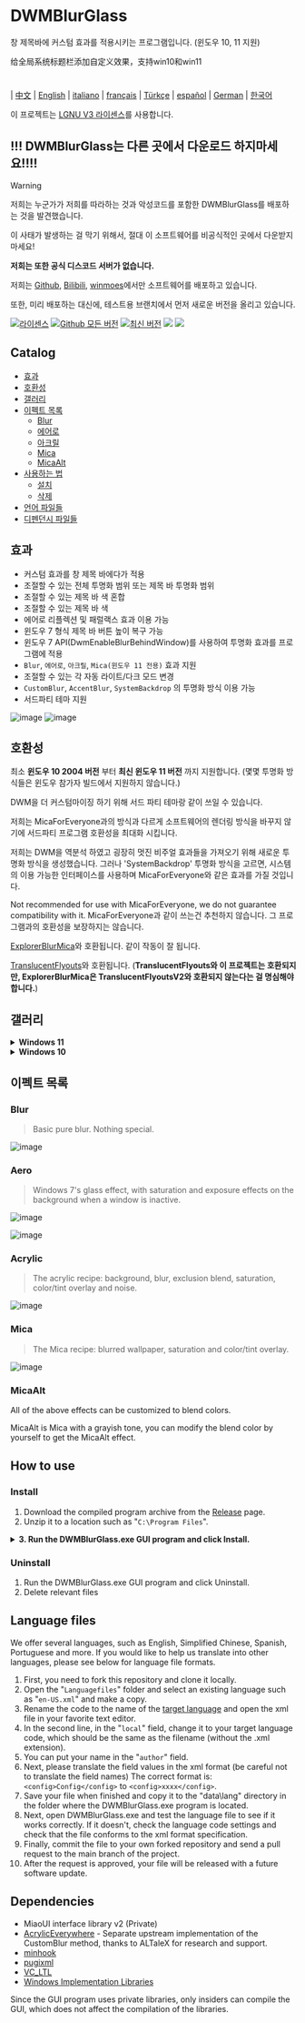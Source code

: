 # DWMBlurGlass

창 제목바에 커스텀 효과를 적용시키는 프로그램입니다. (윈도우 10, 11 지원)

给全局系统标题栏添加自定义效果，支持win10和win11
#
| [中文](/README_ZH.md) | [English](/README.md) | [italiano](/README_IT.md) | [français](/README_FR.md) | [Türkçe](/README_TR.md) | [español](/README_ES.md) | [German](/README_DE.md) | [한국어](/README_KO.md)

이 프로젝트는 [LGNU V3 라이센스](/COPYING.LESSER)를 사용합니다.

## !!! DWMBlurGlass는 다른 곳에서 다운로드 하지마세요!!!!
> [!WARNING]
> 저희는 누군가가 저희를 따라하는 것과 악성코드를 포함한 DWMBlurGlass를 배포하는 것을 발견했습니다.
> 
> 이 사태가 발생하는 걸 막기 위해서, 절대 이 소프트웨어를 비공식적인 곳에서 다운받지 마세요!
> 
> **저희는 또한 공식 디스코드 서버가 없습니다.**
> 
> 저희는 [Github](https://github.com/Maplespe/DWMBlurGlass/releases), [Bilibili](https://space.bilibili.com/87195798), [winmoes](https://winmoes.com)에서만 소프트웨어를 배포하고 있습니다.
> 
> 또한, 미리 배포하는 대신에, 테스트용 브랜치에서 먼저 새로운 버전을 올리고 있습니다.

[![라이센스](https://img.shields.io/github/license/Maplespe/DWMBlurGlass.svg)](https://www.gnu.org/licenses/lgpl-3.0.en.html)
[![Github 모든 버전](https://img.shields.io/github/downloads/Maplespe/DWMBlurGlass/total.svg)](https://github.com/Maplespe/DWMBlurGlass/releases)
[![최신 버전](https://img.shields.io/github/release/Maplespe/DWMBlurGlass.svg)](https://github.com/Maplespe/DWMBlurGlass/releases/latest)
<img src="https://img.shields.io/badge/language-c++-F34B7D.svg"/>
<img src="https://img.shields.io/github/last-commit/Maplespe/DWMBlurGlass.svg"/>  

## Catalog
- [효과](#효과)
- [호환성](#호환성)
- [갤러리](#갤러리)
- [이펙트 목록](#이펙트-목록)
  - [Blur](#blur)
  - [에어로](#aero)
  - [아크릴](#acrylic)
  - [Mica](#mica)
  - [MicaAlt](#micaalt)
- [사용하는 법](#how-to-use)
  - [설치](#install)
  - [삭제](#uninstall)
- [언어 파일들](#language-files)
- [디펜던시 파일들](#dependencies)

## 효과
* 커스텀 효과를 창 제목 바에다가 적용
* 조절할 수 있는 전체 투명화 범위 또는 제목 바 투명화 범위
* 조절할 수 있는 제목 바 색 혼합
* 조절할 수 있는 제목 바 색
* 에어로 리플렉션 및 패럴랙스 효과 이용 가능 
* 윈도우 7 형식 제목 바 버튼 높이 복구 가능
* 윈도우 7 API(DwmEnableBlurBehindWindow)를 사용하여 투명화 효과를 프로그램에 적용
* `Blur`, `에어로`, `아크릴`, `Mica(윈도우 11 전용)` 효과 지원
* 조절할 수 있는 각 자동 라이트/다크 모드 변경
* `CustomBlur`, `AccentBlur`, `SystemBackdrop` 의 투명화 방식 이용 가능
* 서드파티 테마 지원

![image](/Screenshot/001701.png)
![image](/Screenshot/10307.png)

## 호환성
최소 **윈도우 10 2004 버전** 부터 **최신 윈도우 11 버전** 까지 지원합니다. (몇몇 투명화 방식들은 윈도우 참가자 빌드에서 지원하지 않습니다.)

DWM을 더 커스텀마이징 하기 위해 서드 파티 테마랑 같이 쓰일 수 있습니다.

저희는 MicaForEveryone과의 방식과 다르게 소프트웨어의 렌더링 방식을 바꾸지 않기에 서드파티 프로그램 호환성을 최대화 시킵니다.

저희는 DWM을 역분석 하였고 굉장히 멋진 비주얼 효과들을 가져오기 위해 새로운 투명화 방식을 생성했습니다. 그러나 'SystemBackdrop' 투명화 방식을 고르면, 시스템의 이용 가능한 인터페이스를 사용하며 MicaForEveryone와 같은 효과를 가질 것입니다.

Not recommended for use with MicaForEveryone, we do not guarantee compatibility with it.
MicaForEveryone과 같이 쓰는건 추천하지 않습니다. 그 프로그램과의 호환성을 보장하지는 않습니다.

[ExplorerBlurMica](https://github.com/Maplespe/ExplorerBlurMica)와 호환됩니다. 같이 작동이 잘 됩니다.

[TranslucentFlyouts](https://github.com/ALTaleX531/TranslucentFlyouts)와 호환됩니다. (**TranslucentFlyouts와 이 프로젝트는 호환되지만, ExplorerBlurMica은 TranslucentFlyoutsV2와 호환되지 않는다는 걸 명심해야 합니다.**)
## 갤러리
<details><summary><b>Windows 11</b></summary>
  
![image](/Screenshot/10307.png)

![image](/Screenshot/102134.png)

> "Override DWMAPI mica effect (win11)" 활성화

![image](/Screenshot/013521.png)
</details>

<details><summary><b>Windows 10</b></summary>

![image](/Screenshot/001701.png)

![image](/Screenshot/100750.png)

서드 파티 테마

> "Extend effects to borders (win10)" 활성화

> "Aero reflection effect (win10)" 활성화

> "Reduce title bar button height (win7 style)" 활성화

![image](/Screenshot/025410.png)

</details>

## 이펙트 목록
### Blur
> Basic pure blur. Nothing special.

![image](/Screenshot/blur.png)

### Aero
> Windows 7's glass effect, with saturation and exposure effects on the background when a window is inactive.

![image](/Screenshot/aero.png)

![image](/Screenshot/aero_inactive.png)

### Acrylic
> The acrylic recipe: background, blur, exclusion blend, saturation, color/tint overlay and noise.

![image](/Screenshot/acrylic.png)

### Mica
> The Mica recipe: blurred wallpaper, saturation and color/tint overlay.

![image](/Screenshot/mica.png)

### MicaAlt
All of the above effects can be customized to blend colors.

MicaAlt is Mica with a grayish tone, you can modify the blend color by yourself to get the MicaAlt effect.

## How to use

### Install
1. Download the compiled program archive from the [Release](https://github.com/Maplespe/DWMBlurGlass/releases) page.
2. Unzip it to a location such as "`C:\Program Files`".
<details><summary><b>3. Run the DWMBlurGlass.exe GUI program and click Install.</b></summary>

![image](/Screenshot/012746.png)

>If nothing happens when you click Install, then you need to click on the Symbols page and click Download.

>**You may receive a notification about missing symbols in the future, especially after system updates.**

![image](/Screenshot/012924.png)

</details>

### Uninstall
1. Run the DWMBlurGlass.exe GUI program and click Uninstall.
2. Delete relevant files

## Language files
We offer several languages, such as English, Simplified Chinese, Spanish, Portuguese and more.
If you would like to help us translate into other languages, please see below for language file formats.

1. First, you need to fork this repository and clone it locally.
2. Open the "`Languagefiles`" folder and select an existing language such as "`en-US.xml`" and make a copy.
3. Rename the code to the name of the [target language](https://learn.microsoft.com/en-us/windows/win32/intl/locale-names) and open the xml file in your favorite text editor.
4. In the second line, in the "`local`" field, change it to your target language code, which should be the same as the filename (without the .xml extension).
5. You can put your name in the "`author`" field.
6. Next, please translate the field values in the xml format (be careful not to translate the field names) The correct format is:`<config>Config</config>` to `<config>xxxx</config>`.
7. Save your file when finished and copy it to the "data\lang" directory in the folder where the DWMBlurGlass.exe program is located.
8. Next, open DWMBlurGlass.exe and test the language file to see if it works correctly. If it doesn't, check the language code settings and check that the file conforms to the xml format specification.
9. Finally, commit the file to your own forked repository and send a pull request to the main branch of the project.
10. After the request is approved, your file will be released with a future software update.
   

## Dependencies
* MiaoUI interface library v2 (Private)
* [AcrylicEverywhere](https://github.com/ALTaleX531/AcrylicEverywhere) - Separate upstream implementation of the CustomBlur method, thanks to ALTaleX for research and support.
* [minhook](https://github.com/m417z/minhook)
* [pugixml](https://github.com/zeux/pugixml)
* [VC_LTL](https://github.com/Chuyu-Team/VC-LTL5)
* [Windows Implementation Libraries](https://github.com/Microsoft/wil)

Since the GUI program uses private libraries, only insiders can compile the GUI, which does not affect the compilation of the libraries.
